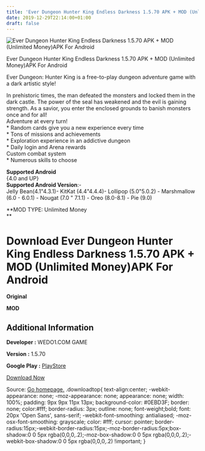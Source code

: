 ```yaml
---
title: 'Ever Dungeon Hunter King Endless Darkness 1.5.70 APK + MOD (Unlimited Money)APK For Android'
date: 2019-12-29T22:14:00+01:00
draft: false
---
```


![Ever Dungeon Hunter King Endless Darkness 1.5.70 APK + MOD (Unlimited Money)APK For Android](https://i0.wp.com/apkhome.net/wp-content/uploads/2019/11/Ever-Dungeon-Hunter-King-Endless-Darkness-1.5.70-MOD-Unlimited-Money.png "Ever Dungeon Hunter King Endless Darkness 1.5.70 APK + MOD (Unlimited Money)APK For Android")

  

Ever Dungeon Hunter King Endless Darkness 1.5.70 APK + MOD (Unlimited Money)APK For Android

Ever Dungeon: Hunter King is a free-to-play dungeon adventure game with a dark artistic style!

In prehistoric times, the man defeated the monsters and locked them in the dark castle. The power of the seal has weakened and the evil is gaining strength. As a savior, you enter the enclosed grounds to banish monsters once and for all!  
Adventure at every turn!  
\* Random cards give you a new experience every time  
\* Tons of missions and achievements  
\* Exploration experience in an addictive dungeon  
\* Daily login and Arena rewards  
Custom combat system  
\* Numerous skills to choose

**Supported Android**  
{4.0 and UP}  
**Supported Android Version**:-  
Jelly Bean(4.1"4.3.1)- KitKat (4.4"4.4.4)- Lollipop (5.0"5.0.2) - Marshmallow (6.0 - 6.0.1) - Nougat (7.0 " 7.1.1) - Oreo (8.0-8.1) - Pie (9.0)

**MOD TYPE: Unlimited Money  
**

Download Ever Dungeon Hunter King Endless Darkness 1.5.70 APK + MOD (Unlimited Money)APK For Android
====================================================================================================

**Original**

**MOD**

Additional Information
----------------------

**Developer :** WEDO1.COM GAME

**Version :** 1.5.70

**Google Play :** [PlayStore](https://play.google.com/store/apps/details?id=com.wedo1.DarkestCastle)

  

[Download Now](https://store4app.co/post/ever-dungeon-hunter-king-endless-darkness-1-5-70-apk-mod-unlimited-money-apk-for-android_1574019971)

  
Source: [Go homepage.](https://store4app.co/post/ever-dungeon-hunter-king-endless-darkness-1-5-70-apk-mod-unlimited-money-apk-for-android_1574019971) .downloadtop{ text-align:center; -webkit-appearance: none; -moz-appearance: none; appearance: none; width: 100%; padding: 9px 9px 11px 13px; background-color: #0EBD3F; border: none; color:#fff; border-radius: 3px; outline: none; font-weight;bold; font: 20px 'Open Sans', sans-serif; -webkit-font-smoothing: antialiased; -moz-osx-font-smoothing: grayscale; color: #fff; cursor: pointer; border-radius:15px;-webkit-border-radius:15px;-moz-border-radius:5px;box-shadow:0 0 5px rgba(0,0,0,.2);-moz-box-shadow:0 0 5px rgba(0,0,0,.2);-webkit-box-shadow:0 0 5px rgba(0,0,0,.2) !important; }